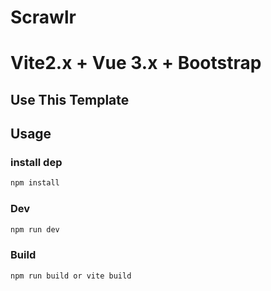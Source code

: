 # Scrawlr

# Vite2.x + Vue 3.x + Bootstrap

## Use This Template

## Usage
### install dep
```sh
npm install
```

### Dev
```sh
npm run dev
```

### Build
```sh
npm run build or vite build
```
